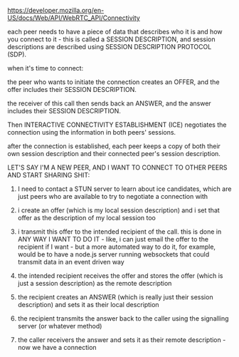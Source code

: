 https://developer.mozilla.org/en-US/docs/Web/API/WebRTC_API/Connectivity

each peer needs to have a piece of data that describes who it is and how you connect to it - this is called a SESSION DESCRIPTION, and session descriptions are described using SESSION DESCRIPTION PROTOCOL (SDP). 



when it's time to connect:

the peer who wants to initiate the connection creates an OFFER, and the offer includes their SESSION DESCRIPTION.

the receiver of this call then sends back an ANSWER, and the answer includes their SESSION DESCRIPTION.

Then INTERACTIVE CONNECTIVITY ESTABLISHMENT (ICE) negotiates the connection using the information in both peers' sessions.  

after the connection is established, each peer keeps a copy of both their own session description and their connected peer's session description.





LET'S SAY I'M A NEW PEER, AND I WANT TO CONNECT TO OTHER PEERS AND START SHARING SHIT:

1.  I need to contact a STUN server to learn about ice candidates, which are just peers who are available to try to negotiate a connection with

2.  i create an offer (which is my local session description) and i set that offer as the description of my local session too

3.  i transmit this offer to the intended recipient of the call.  this is done in ANY WAY I WANT TO DO IT - like, i can just email the offer to the recipient if I want - but a more automated way to do it, for example, would be to have a node.js server running websockets that could transmit data in an event driven way

4.  the intended recipient receives the offer and stores the offer (which is just a session description) as the remote description

5.  the recipient creates an ANSWER (which is really just their session description) and sets it as their local description

6.  the recipient transmits the answer back to the caller using the signalling server (or whatever method)

7.  the caller receivers the answer and sets it as their remote description - now we have a connection